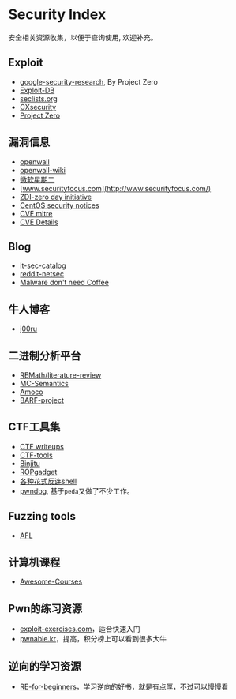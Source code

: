 # Security Index

安全相关资源收集，以便于查询使用, 欢迎补充。

## Exploit

* [google-security-research](https://code.google.com/p/google-security-research/issues/list?can=1&q=&sort=-id&colspec=ID%20Type%20Status%20Priority%20Milestone%20Owner%20Summary), By Project Zero
* [Exploit-DB](https://www.exploit-db.com/) 
* [seclists.org](http://seclists.org/oss-sec/2015/q2/index.html)
* [CXsecurity](https://cxsecurity.com/)
* [Project Zero](http://googleprojectzero.blogspot.com/)

## 漏洞信息

* [openwall](http://www.openwall.com/lists/oss-security/)
* [openwall-wiki](http://oss-security.openwall.org/wiki/)
* [微软星期二](https://technet.microsoft.com/en-us/library/security/dn903755.aspx)
* [www.securityfocus.com](http://www.securityfocus.com/)
* [ZDI-zero day initiative](http://zerodayinitiative.com/advisories/published/)
* [CentOS security notices](https://lwn.net/Alerts/CentOS/)
* [CVE mitre](https://cve.mitre.org/)
* [CVE Details](http://www.cvedetails.com/)

## Blog

* [it-sec-catalog](https://code.google.com/p/it-sec-catalog/wiki/Exploitation)
* [reddit-netsec](https://www.reddit.com/r/netsec/?count=25&after=t3_3abhl7)
* [Malware don't need Coffee](http://malware.dontneedcoffee.com/)

## 牛人博客

* [j00ru](http://j00ru.vexillium.org/)


## 二进制分析平台

* [REMath/literature-review](https://github.com/REMath/literature_review)
* [MC-Semantics](https://github.com/trailofbits/mcsema)
* [Amoco](https://github.com/bdcht/amoco)
* [BARF-project](https://github.com/programa-stic/barf-project)

## CTF工具集

* [CTF writeups](https://github.com/ctfs)
* [CTF-tools](https://github.com/zardus/ctf-tools)
* [Binjitu](https://github.com/binjitsu/binjitsu)
* [ROPgadget](https://github.com/JonathanSalwan/ROPgadget)
* [各种花式反连shell](https://highon.coffee/blog/reverse-shell-cheat-sheet/)
* [pwndbg](https://github.com/zachriggle/pwndbg), 基于`peda`又做了不少工作。

## Fuzzing tools

* [AFL](http://lcamtuf.coredump.cx/afl/)

## 计算机课程

* [Awesome-Courses](https://github.com/prakhar1989/awesome-courses)

## Pwn的练习资源

* [exploit-exercises.com](https://exploit-exercises.com/)，适合快速入门
* [pwnable.kr](http://pwnable.kr/)，提高，积分榜上可以看到很多大牛

## 逆向的学习资源

* [RE-for-beginners](https://github.com/dennis714/RE-for-beginners)，学习逆向的好书，就是有点厚，不过可以慢慢看
